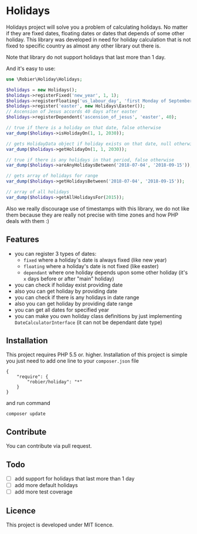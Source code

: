 Holidays
========

Holidays project will solve you a problem of calculating holidays. No matter if they are 
fixed dates, floating dates or dates that depends of some other holiday. This library
was developed in need for holiday calculation that is not fixed to specific country as
almost any other library out there is.

Note that library do not support holidays that last more than 1 day.

And it's easy to use:

```PHP
use \Robier\Holiday\Holidays;

$holidays = new Holidays();
$holidays->registerFixed('new_year', 1, 1);
$holidays->registerFloating('us_labour_day', 'first Monday of September');
$holidays->register('easter', new Holidays\Easter());
// Ascension of Jesus accords 40 days after easter
$holidays->registerDependent('ascension_of_jesus', 'easter', 40);

// true if there is a holiday on that date, false otherwise
var_dump($holidays->isHolidayOn(1, 1, 2030));

// gets HolidayData object if holiday exists on that date, null otherwise
var_dump($holidays->getHolidayOn(1, 1, 2030));

// true if there is any holidays in that period, false otherwise
var_dump($holidays->areAnyHolidaysBetween('2018-07-04', '2018-09-15'));

// gets array of holidays for range
var_dump($holidays->getHolidaysBetween('2018-07-04', '2018-09-15'));

// array of all holidays
var_dump($holidays->getAllHolidaysFor(2015));
```

Also we really discourage use of timestamps with this library, we do not like them
because they are really not precise with time zones and how PHP deals with them :)

Features
--------

- you can register 3 types of dates:
    - `fixed` where a holiday's date is always fixed (like new year)
    - `floating` where a holiday's date is not fixed (like easter)
    - `dependant` where one holiday depends upon some other holiday (it's `x` days before 
    or after "main" holiday)
- you can check if holiday exist providing date
- also you can get holiday by providing date
- you can check if there is any holidays in date range
- also you can get holiday by providing date range
- you can get all dates for specified year
- you can make you own holiday class definitions by just implementing `DateCalculatorInterface`
(it can not be dependant date type)

Installation
------------

This project requires PHP 5.5 or. higher.
Installation of this project is simple you just need to add one line to your `composer.json` file

    {
        "require": {
            "robier/holiday": "*"
        }
    }

and run command

    composer update

Contribute
----------

You can contribute via pull request.

Todo
----

- [ ] add support for holidays that last more than 1 day
- [ ] add more default holidays
- [ ] add more test coverage

Licence
-------

This project is developed under MIT licence.
